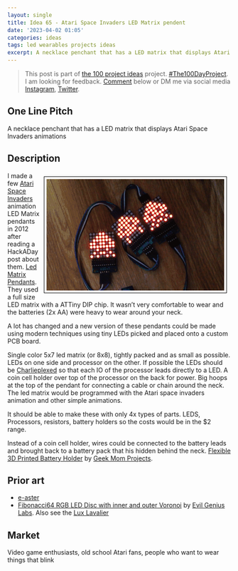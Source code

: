```yaml
---
layout: single
title: Idea 65 - Atari Space Invaders LED Matrix pendent
date: '2023-04-02 01:05'
categories: ideas
tags: led wearables projects ideas
excerpt: A necklace penchant that has a LED matrix that displays Atari Space Invaders animations
---
```


> This post is part of [the 100 project ideas](https://blog.abluestar.com/projects/2023-100-ideas/) project. [#The100DayProject](https://www.the100dayproject.org/). I am looking for feedback. <a href='#utterances-comments'>Comment</a> below or DM me via social media <a href="https://instagram.com/funvill" rel="nofollow noopener noreferrer"><i class="fab fa-fw fa-instagram" aria-hidden="true"></i><span class="label">Instagram</span></a>, <a href="https://twitter.com/funvill" rel="nofollow noopener noreferrer"><i class="fab fa-fw fa-twitter" aria-hidden="true"></i><span class="label">Twitter</span></a>.

## One Line Pitch

A necklace penchant that has a LED matrix that displays Atari Space Invaders animations

## Description

<img src='\public\uploads\2023\space-invaders.gif' alt='space-invaders.gif' style="float: right; margin: 10px; max-width: 400px; border: 1px solid black; padding: 5px" >I made a few [Atari Space Invaders](https://en.wikipedia.org/wiki/Space_Invaders) animation LED Matrix pendants in 2012 after reading a HackADay post about them. [Led Matrix Pendants](https://hackaday.com/2012/10/12/led-matrix-pendants/). They used a full size LED matrix with a ATTiny DIP chip. It wasn’t very comfortable to wear and the batteries (2x AA) were heavy to wear around your neck.

A lot has changed and a new version of these pendants could be made using modern techniques using tiny LEDs picked and placed onto a custom PCB board.

Single color 5x7 led matrix (or 8x8), tightly packed and as small as possible. LEDs on one side and processor on the other. If possible the LEDs should be [Charlieplexed](https://en.wikipedia.org/wiki/Charlieplexing) so that each IO of the processor leads directly to a LED. A coin cell holder over top of the processor on the back for power. Big hoops at the top of the pendant for connecting a cable or chain around the neck. The led matrix would be programmed with the Atari space invaders animation and other simple animations.

It should be able to make these with only 4x types of parts. LEDS, Processors, resistors, battery holders so the costs would be in the $2 range.

Instead of a coin cell holder, wires could be connected to the battery leads and brought back to a battery pack that his hidden behind the neck. [Flexible 3D Printed Battery Holder](https://www.geekmomprojects.com/flexible-3d-printed-battery-holder/) by [Geek Mom Projects](https://www.geekmomprojects.com/).

## Prior art

- [e-aster](https://www.tindie.com/products/warmbit/e-aster/?pt=ac_prod_search)
- [Fibonacci64 RGB LED Disc with inner and outer Voronoi](https://www.youtube.com/watch?v=lkAKGvGanKs) by [Evil Genius Labs](https://www.evilgeniuslabs.org/). Also see the [Lux Lavalier](https://www.evilgeniuslabs.org/lux-lavalier)

## Market

Video game enthusiasts, old school Atari fans, people who want to wear things that blink
